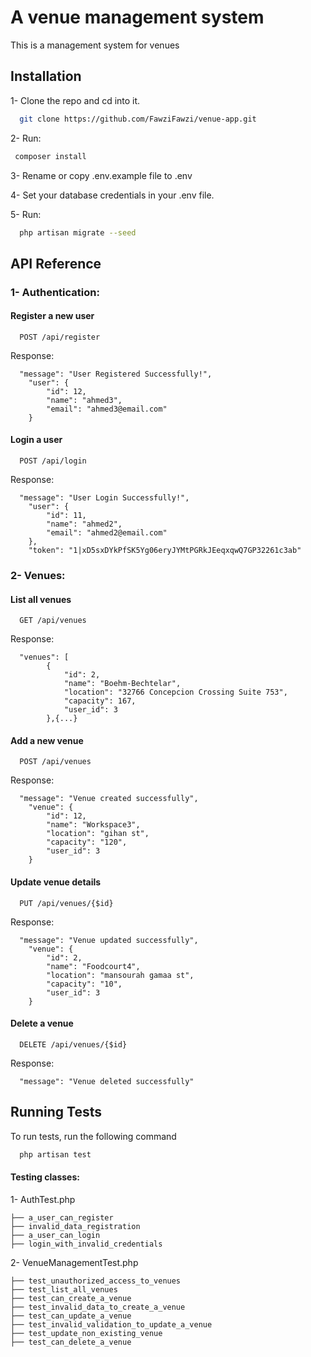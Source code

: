
# A venue management system

This is a management system for venues


## Installation

1- Clone the repo and cd into it.

```bash
  git clone https://github.com/FawziFawzi/venue-app.git

```


2- Run:
 ```bash
  composer install
```
3- Rename or copy .env.example file to .env 

4- Set your database credentials in your .env file.

5- Run:
```bash
  php artisan migrate --seed
```
## API Reference
###  1- Authentication:

#### Register a new user

```http
  POST /api/register
```

Response:
```http
  "message": "User Registered Successfully!",
    "user": {
        "id": 12,
        "name": "ahmed3",
        "email": "ahmed3@email.com"
    }
```

#### Login a  user

```http
  POST /api/login
```

Response:
```http
  "message": "User Login Successfully!",
    "user": {
        "id": 11,
        "name": "ahmed2",
        "email": "ahmed2@email.com"
    },
    "token": "1|xD5sxDYkPfSK5Yg06eryJYMtPGRkJEeqxqwQ7GP32261c3ab"
```
### 2- Venues:

#### List all venues

```http
  GET /api/venues
```
Response:
```http
  "venues": [
        {
            "id": 2,
            "name": "Boehm-Bechtelar",
            "location": "32766 Concepcion Crossing Suite 753",
            "capacity": 167,
            "user_id": 3
        },{...}
```


#### Add a new venue

```http
  POST /api/venues
```
Response:
```http
  "message": "Venue created successfully",
    "venue": {
        "id": 12,
        "name": "Workspace3",
        "location": "gihan st",
        "capacity": "120",
        "user_id": 3
    }
```

#### Update venue details

```http
  PUT /api/venues/{$id}
```
Response:
```http
  "message": "Venue updated successfully",
    "venue": {
        "id": 2,
        "name": "Foodcourt4",
        "location": "mansourah gamaa st",
        "capacity": "10",
        "user_id": 3
    }
```

#### Delete a venue

```http
  DELETE /api/venues/{$id}
```
Response:
```http
  "message": "Venue deleted successfully"
```




## Running Tests


To run tests, run the following command

```bash
  php artisan test
```
#### Testing classes:


 1- AuthTest.php

    ├── a_user_can_register
    ├── invalid_data_registration
    ├── a_user_can_login
    ├── login_with_invalid_credentials

 2- VenueManagementTest.php

    ├── test_unauthorized_access_to_venues
    ├── test_list_all_venues
    ├── test_can_create_a_venue
    ├── test_invalid_data_to_create_a_venue  
    ├── test_can_update_a_venue  
    ├── test_invalid_validation_to_update_a_venue  
    ├── test_update_non_existing_venue
    ├── test_can_delete_a_venue
